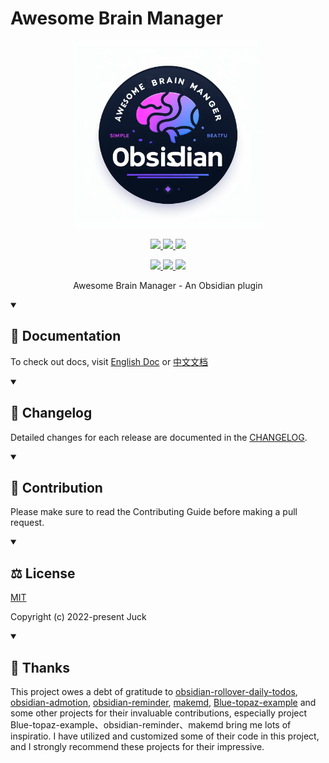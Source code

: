 # Awesome Brain Manager

<p align="center">
  <img width="300px" src="/public/logo.jpg">
</p>

<p align="center">
  <a href="https://github.com/semantic-release/semantic-release">
    <img src="https://img.shields.io/badge/%20%20%F0%9F%93%A6%F0%9F%9A%80-semantic--release-e10079.svg">
  </a>
  <a href="https://npmcharts.com/compare/awesome-brain-manager?minimal=true">
    <img src="https://img.shields.io/npm/dm/awesome-brain-manager.svg">
  </a>
  <a href="https://codecov.io/gh/JuckZ/awesome-brain-manager" >
    <img src="https://codecov.io/gh/JuckZ/awesome-brain-manager/branch/master/graph/badge.svg?token=D6DI2HRC5Q"/>
  </a>
  <br>
</p>

<p align="center">
  <a href="https://www.npmjs.org/package/awesome-brain-manager">
    <img src="https://img.shields.io/npm/v/awesome-brain-manager/latest.svg">
  </a>
  <a href="https://www.npmjs.org/package/awesome-brain-manager">
    <img src="https://img.shields.io/npm/v/awesome-brain-manager/next.svg">
  </a>
  <a href="https://www.npmjs.org/package/awesome-brain-manager">
    <img src="https://img.shields.io/npm/v/awesome-brain-manager/beta.svg">
  </a>
</p>

<p align="center">Awesome Brain Manager - An Obsidian plugin</p>

<details open>
  <summary><h2>📝 Documentation </h2></summary>

  To check out docs, visit [English Doc](https://abm.timesavior.io) or [中文文档](https://abm.timesavior.io/zh)

</details>

<details open>
<!-- 🔄 -->
  <summary><h2>📅 Changelog </h2></summary>
  
  Detailed changes for each release are documented in the [CHANGELOG](https://github.com/JuckZ/awesome-brain-manager/blob/master/CHANGELOG.md).

</details>

<details open>
<!-- 👥 -->
  <summary><h2> 🤝 Contribution </h2></summary>

  Please make sure to read the Contributing Guide before making a pull request.

</details>

<details open>
<!-- 📜 -->
  <summary><h2> ⚖️ License </h2></summary>

  [MIT](https://github.com/JuckZ/awesome-brain-manager/blob/master/LICENSE)

  Copyright (c) 2022-present Juck

</details>

<details open>
<!-- 🙏 -->
  <summary><h2> 💖 Thanks </h2></summary>

  This project owes a debt of gratitude to [obsidian-rollover-daily-todos](https://github.com/lumoe/obsidian-rollover-daily-todos), [obsidian-admotion](https://github.com/valentine195/obsidian-admonition), [obsidian-reminder](https://github.com/uphy/obsidian-reminder), [makemd](https://github.com/Make-md/makemd), [Blue-topaz-example](https://github.com/PKM-er/Blue-topaz-example) and some other projects for their invaluable contributions, especially project Blue-topaz-example、obsidian-reminder、makemd bring me lots of inspiratio. I have utilized and customized some of their code in this project, and I strongly recommend these projects for their impressive.

</details>
